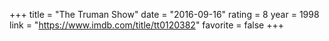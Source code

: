 +++
title = "The Truman Show"
date = "2016-09-16"
rating = 8
year = 1998
link = "https://www.imdb.com/title/tt0120382"
favorite = false
+++
